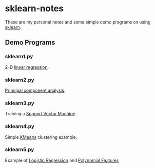 # sklearn-notes
These are my personal notes and some simple demo programs on using [sklearn](http://scikit-learn.org/stable/).

## Demo Programs

### sklearn1.py

2-D [linear regression](http://scikit-learn.org/stable/modules/generated/sklearn.linear_model.LinearRegression.html). 

### sklearn2.py

[Principal component analysis](http://scikit-learn.org/stable/modules/generated/sklearn.decomposition.PCA.html).

### sklearn3.py

Training a [Support Vector Machine](http://scikit-learn.org/stable/modules/svm.html). 

### sklearn4.py

Simple [KMeans](http://scikit-learn.org/stable/modules/generated/sklearn.cluster.KMeans.html) clustering example.

### sklearn5.py

Example of [Logistic Regression](http://scikit-learn.org/stable/modules/generated/sklearn.linear_model.LogisticRegression.html) and [Polynomial Features](http://scikit-learn.org/stable/modules/generated/sklearn.preprocessing.PolynomialFeatures.html)
